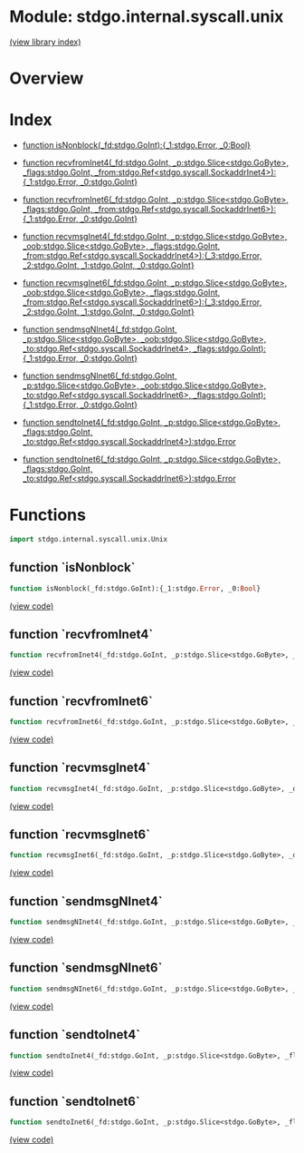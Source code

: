 # Module: stdgo.internal.syscall.unix


[(view library index)](../../../stdgo.md)


# Overview


 


# Index


- [function isNonblock\(\_fd:stdgo.GoInt\):\{\_1:stdgo.Error, \_0:Bool\}](<#function-isnonblock>)

- [function recvfromInet4\(\_fd:stdgo.GoInt, \_p:stdgo.Slice\<stdgo.GoByte\>, \_flags:stdgo.GoInt, \_from:stdgo.Ref\<stdgo.syscall.SockaddrInet4\>\):\{\_1:stdgo.Error, \_0:stdgo.GoInt\}](<#function-recvfrominet4>)

- [function recvfromInet6\(\_fd:stdgo.GoInt, \_p:stdgo.Slice\<stdgo.GoByte\>, \_flags:stdgo.GoInt, \_from:stdgo.Ref\<stdgo.syscall.SockaddrInet6\>\):\{\_1:stdgo.Error, \_0:stdgo.GoInt\}](<#function-recvfrominet6>)

- [function recvmsgInet4\(\_fd:stdgo.GoInt, \_p:stdgo.Slice\<stdgo.GoByte\>, \_oob:stdgo.Slice\<stdgo.GoByte\>, \_flags:stdgo.GoInt, \_from:stdgo.Ref\<stdgo.syscall.SockaddrInet4\>\):\{\_3:stdgo.Error, \_2:stdgo.GoInt, \_1:stdgo.GoInt, \_0:stdgo.GoInt\}](<#function-recvmsginet4>)

- [function recvmsgInet6\(\_fd:stdgo.GoInt, \_p:stdgo.Slice\<stdgo.GoByte\>, \_oob:stdgo.Slice\<stdgo.GoByte\>, \_flags:stdgo.GoInt, \_from:stdgo.Ref\<stdgo.syscall.SockaddrInet6\>\):\{\_3:stdgo.Error, \_2:stdgo.GoInt, \_1:stdgo.GoInt, \_0:stdgo.GoInt\}](<#function-recvmsginet6>)

- [function sendmsgNInet4\(\_fd:stdgo.GoInt, \_p:stdgo.Slice\<stdgo.GoByte\>, \_oob:stdgo.Slice\<stdgo.GoByte\>, \_to:stdgo.Ref\<stdgo.syscall.SockaddrInet4\>, \_flags:stdgo.GoInt\):\{\_1:stdgo.Error, \_0:stdgo.GoInt\}](<#function-sendmsgninet4>)

- [function sendmsgNInet6\(\_fd:stdgo.GoInt, \_p:stdgo.Slice\<stdgo.GoByte\>, \_oob:stdgo.Slice\<stdgo.GoByte\>, \_to:stdgo.Ref\<stdgo.syscall.SockaddrInet6\>, \_flags:stdgo.GoInt\):\{\_1:stdgo.Error, \_0:stdgo.GoInt\}](<#function-sendmsgninet6>)

- [function sendtoInet4\(\_fd:stdgo.GoInt, \_p:stdgo.Slice\<stdgo.GoByte\>, \_flags:stdgo.GoInt, \_to:stdgo.Ref\<stdgo.syscall.SockaddrInet4\>\):stdgo.Error](<#function-sendtoinet4>)

- [function sendtoInet6\(\_fd:stdgo.GoInt, \_p:stdgo.Slice\<stdgo.GoByte\>, \_flags:stdgo.GoInt, \_to:stdgo.Ref\<stdgo.syscall.SockaddrInet6\>\):stdgo.Error](<#function-sendtoinet6>)

# Functions


```haxe
import stdgo.internal.syscall.unix.Unix
```


## function \`isNonblock\`


```haxe
function isNonblock(_fd:stdgo.GoInt):{_1:stdgo.Error, _0:Bool}
```


 


[\(view code\)](<./Unix.hx#L50>)


## function \`recvfromInet4\`


```haxe
function recvfromInet4(_fd:stdgo.GoInt, _p:stdgo.Slice<stdgo.GoByte>, _flags:stdgo.GoInt, _from:stdgo.Ref<stdgo.syscall.SockaddrInet4>):{_1:stdgo.Error, _0:stdgo.GoInt}
```


 


[\(view code\)](<./Unix.hx#L14>)


## function \`recvfromInet6\`


```haxe
function recvfromInet6(_fd:stdgo.GoInt, _p:stdgo.Slice<stdgo.GoByte>, _flags:stdgo.GoInt, _from:stdgo.Ref<stdgo.syscall.SockaddrInet6>):{_1:stdgo.Error, _0:stdgo.GoInt}
```


 


[\(view code\)](<./Unix.hx#L17>)


## function \`recvmsgInet4\`


```haxe
function recvmsgInet4(_fd:stdgo.GoInt, _p:stdgo.Slice<stdgo.GoByte>, _oob:stdgo.Slice<stdgo.GoByte>, _flags:stdgo.GoInt, _from:stdgo.Ref<stdgo.syscall.SockaddrInet4>):{_3:stdgo.Error, _2:stdgo.GoInt, _1:stdgo.GoInt, _0:stdgo.GoInt}
```


 


[\(view code\)](<./Unix.hx#L39>)


## function \`recvmsgInet6\`


```haxe
function recvmsgInet6(_fd:stdgo.GoInt, _p:stdgo.Slice<stdgo.GoByte>, _oob:stdgo.Slice<stdgo.GoByte>, _flags:stdgo.GoInt, _from:stdgo.Ref<stdgo.syscall.SockaddrInet6>):{_3:stdgo.Error, _2:stdgo.GoInt, _1:stdgo.GoInt, _0:stdgo.GoInt}
```


 


[\(view code\)](<./Unix.hx#L47>)


## function \`sendmsgNInet4\`


```haxe
function sendmsgNInet4(_fd:stdgo.GoInt, _p:stdgo.Slice<stdgo.GoByte>, _oob:stdgo.Slice<stdgo.GoByte>, _to:stdgo.Ref<stdgo.syscall.SockaddrInet4>, _flags:stdgo.GoInt):{_1:stdgo.Error, _0:stdgo.GoInt}
```


 


[\(view code\)](<./Unix.hx#L27>)


## function \`sendmsgNInet6\`


```haxe
function sendmsgNInet6(_fd:stdgo.GoInt, _p:stdgo.Slice<stdgo.GoByte>, _oob:stdgo.Slice<stdgo.GoByte>, _to:stdgo.Ref<stdgo.syscall.SockaddrInet6>, _flags:stdgo.GoInt):{_1:stdgo.Error, _0:stdgo.GoInt}
```


 


[\(view code\)](<./Unix.hx#L31>)


## function \`sendtoInet4\`


```haxe
function sendtoInet4(_fd:stdgo.GoInt, _p:stdgo.Slice<stdgo.GoByte>, _flags:stdgo.GoInt, _to:stdgo.Ref<stdgo.syscall.SockaddrInet4>):stdgo.Error
```


 


[\(view code\)](<./Unix.hx#L20>)


## function \`sendtoInet6\`


```haxe
function sendtoInet6(_fd:stdgo.GoInt, _p:stdgo.Slice<stdgo.GoByte>, _flags:stdgo.GoInt, _to:stdgo.Ref<stdgo.syscall.SockaddrInet6>):stdgo.Error
```


 


[\(view code\)](<./Unix.hx#L23>)


